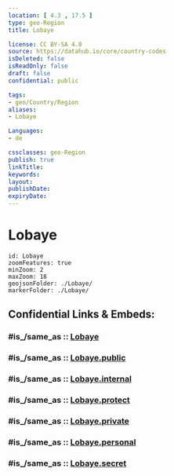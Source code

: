```yaml
---
location: [ 4.3 , 17.5 ] 
type: geo-Region
title: Lobaye

license: CC BY-SA 4.0
source: https://datahub.io/core/country-codes
isDeleted: false
isReadOnly: false
draft: false
confidential: public

tags:
- geo/Country/Region
aliases:
- Lobaye

Languages:
- de

cssclasses: geo-Region
publish: true
linkTitle: 
keywords: 
layout: 
publishDate: 
expiryDate: 
---
```


# Lobaye

```leaflet
id: Lobaye
zoomFeatures: true 
minZoom: 2 
maxZoom: 18
geojsonFolder: ./Lobaye/
markerFolder: ./Lobaye/
```


## Confidential Links & Embeds: 

### #is_/same_as :: [Lobaye](/_Standards/Earth/Continent/Africa/Africa~Central/Central_African_Rep/prefectures~Central_African_Rep/Lobaye.md) 

### #is_/same_as :: [Lobaye.public](/_public/Earth/Continent/Africa/Africa~Central/Central_African_Rep/prefectures~Central_African_Rep/Lobaye.public.md) 

### #is_/same_as :: [Lobaye.internal](/_internal/Earth/Continent/Africa/Africa~Central/Central_African_Rep/prefectures~Central_African_Rep/Lobaye.internal.md) 

### #is_/same_as :: [Lobaye.protect](/_protect/Earth/Continent/Africa/Africa~Central/Central_African_Rep/prefectures~Central_African_Rep/Lobaye.protect.md) 

### #is_/same_as :: [Lobaye.private](/_private/Earth/Continent/Africa/Africa~Central/Central_African_Rep/prefectures~Central_African_Rep/Lobaye.private.md) 

### #is_/same_as :: [Lobaye.personal](/_personal/Earth/Continent/Africa/Africa~Central/Central_African_Rep/prefectures~Central_African_Rep/Lobaye.personal.md) 

### #is_/same_as :: [Lobaye.secret](/_secret/Earth/Continent/Africa/Africa~Central/Central_African_Rep/prefectures~Central_African_Rep/Lobaye.secret.md)

